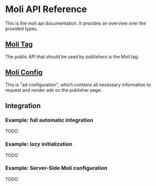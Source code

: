 # Moli API Reference

This is the moli api documentation. It provides an overview over the provided types.

## [Moli Tag](interfaces/_moli_.moli.molitag.html)

The public API that should be used by publishers is the Moli tag.

## [Moli Config](interfaces/_moli_.moli.moliconfig.html)

This is "ad configuration", which contains all necessary information to request and render ads on the publisher page.


## Integration

### Example: full automatic integration

TODO


### Example: lazy initialization

TODO

### Example: Server-Side Moli configuration

TODO